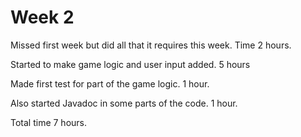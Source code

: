 # Week 2

Missed first week but did all that it requires this week. Time 2 hours.

Started to make game logic and user input added. 5 hours

Made first test for part of the game logic. 1 hour.

Also started Javadoc in some parts of the code. 1 hour.

Total time 7 hours.